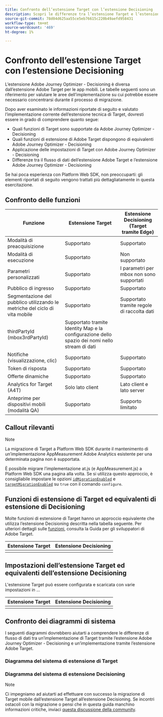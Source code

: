 ```yaml
---
title: Confronto dell’estensione Target con l’estensione Decisioning
description: Scopri le differenze tra l’estensione Target e l’estensione Decisioning, incluse funzioni, funzioni, impostazioni e flusso di dati.
source-git-commit: 78d04d625aa55ce5eb76615c220b49aefd958431
workflow-type: tm+mt
source-wordcount: '469'
ht-degree: 1%

---
```


# Confronto dell’estensione Target con l’estensione Decisioning

L’estensione Adobe Journey Optimizer - Decisioning è diversa dall’estensione Adobe Target per le app mobili. Le tabelle seguenti sono un riferimento per valutare le aree dell’implementazione su cui potrebbe essere necessario concentrarsi durante il processo di migrazione.

Dopo aver esaminato le informazioni riportate di seguito e valutato l’implementazione corrente dell’estensione tecnica di Target, dovresti essere in grado di comprendere quanto segue:

- Quali funzioni di Target sono supportate da Adobe Journey Optimizer - Decisioning
- Quali funzioni di estensione di Adobe Target dispongono di equivalenti Adobe Journey Optimizer - Decisioning
- Applicazione delle impostazioni di Target con Adobe Journey Optimizer - Decisioning
- Differenze tra il flusso di dati dell’estensione Adobe Target e l’estensione Adobe Journey Optimizer - Decisioning

Se hai poca esperienza con Platform Web SDK, non preoccuparti: gli elementi riportati di seguito vengono trattati più dettagliatamente in questa esercitazione.

## Confronto delle funzioni

| Funzione | Estensione Target | Estensione Decisioning (Target tramite Edge) |
|---|---|---|
| Modalità di preacquisizione | Supportato | Supportato |
| Modalità di esecuzione | Supportato | Non supportato |
| Parametri personalizzati | Supportato | I parametri per mbox non sono supportati |
| Pubblico di ingresso | Supportato | Supportato |
| Segmentazione del pubblico utilizzando le metriche del ciclo di vita mobile | Supportato | Supportato tramite regole di raccolta dati |
| thirdPartyId (mbox3rdPartyId) | Supportato tramite Identity Map e la configurazione dello spazio dei nomi nello stream di dati |
| Notifiche (visualizzazione, clic) | Supportato | Supportato |
| Token di risposta | Supportato | Supportato |
| Offerte dinamiche | Supportato | Supportato |
| Analytics for Target (A4T) | Solo lato client | Lato client e lato server |
| Anteprime per dispositivi mobili (modalità QA) | Supportato | Supporto limitato |



## Callout rilevanti

>[!NOTE]
>
>La migrazione di Target a Platform Web SDK durante il mantenimento di un’implementazione AppMeasurement Adobe Analytics esistente per una determinata pagina non è supportata.
>
> È possibile migrare l’implementazione at.js (e AppMeasurement.js) a Platform Web SDK una pagina alla volta. Se si utilizza questo approccio, è consigliabile impostare le opzioni [`idMigrationEnabled`](https://experienceleague.adobe.com/docs/experience-platform/edge/fundamentals/configuring-the-sdk.html#id-migration-enabled) e [`targetMigrationEnabled`](https://experienceleague.adobe.com/docs/experience-platform/edge/fundamentals/configuring-the-sdk.html#targetMigrationEnabled) su `true` con il comando `configure`.

## Funzioni di estensione di Target ed equivalenti di estensione di Decisioning

Molte funzioni di estensione di Target hanno un approccio equivalente che utilizza l’estensione Decisioning descritta nella tabella seguente. Per ulteriori dettagli sulle [funzioni](https://developer.adobe.com/target/implement/client-side/atjs/atjs-functions/atjs-functions/), consulta la Guida per gli sviluppatori di Adobe Target.

| Estensione Target | Estensione Decisioning |
| --- | --- | 
| |  |

## Impostazioni dell’estensione Target ed equivalenti dell’estensione Decisioning

L&#39;estensione Target può essere configurata e scaricata con varie impostazioni in ...

| Estensione Target | Estensione Decisioning |
| --- | --- | 
| |  |


## Confronto dei diagrammi di sistema

I seguenti diagrammi dovrebbero aiutarti a comprendere le differenze di flusso di dati tra un’implementazione di Target tramite l’estensione Adobe Journey Optimizer - Decisioning e un’implementazione tramite l’estensione Adobe Target.

### Diagramma del sistema di estensione di Target



### Diagramma del sistema di estensione Decisioning




>[!NOTE]
>
>Ci impegniamo ad aiutarti ad effettuare con successo la migrazione di Target mobile dall’estensione Target all’estensione Decisioning. Se incontri ostacoli con la migrazione o pensi che in questa guida manchino informazioni critiche, inviaci [questa discussione della community](https://experienceleaguecommunities.adobe.com/t5/adobe-experience-platform-data/tutorial-discussion-migrate-target-from-at-js-to-web-sdk/m-p/575587#M463).
